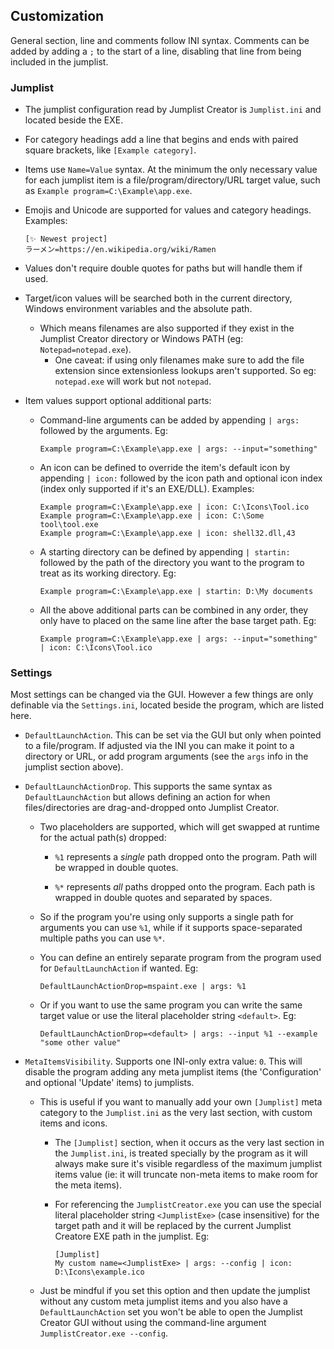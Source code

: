 ## Customization

General section, line and comments follow INI syntax. Comments can be added by adding a `;` to the start of a line, disabling that line from being included in the jumplist.

### Jumplist

- The jumplist configuration read by Jumplist Creator is `Jumplist.ini` and located beside the EXE.

- For category headings add a line that begins and ends with paired square brackets, like `[Example category]`.
	
- Items use `Name=Value` syntax. At the minimum the only necessary value for each jumplist item is a file/program/directory/URL target value, such as `Example program=C:\Example\app.exe`.

- Emojis and Unicode are supported for values and category headings. Examples:
	```
	[✨ Newest project]
	ラーメン=https://en.wikipedia.org/wiki/Ramen
	```

- Values don't require double quotes for paths but will handle them if used.

- Target/icon values will be searched both in the current directory, Windows environment variables and the absolute path.
	- Which means filenames are also supported if they exist in the Jumplist Creator directory or Windows PATH (eg: `Notepad=notepad.exe`).
		- One caveat: if using only filenames make sure to add the file extension since extensionless lookups aren't supported. So eg: `notepad.exe` will work but not `notepad`.

- Item values support optional additional parts:

	- Command-line arguments can be added by appending `| args:` followed by the arguments. Eg:
		```
		Example program=C:\Example\app.exe | args: --input="something"
		```

	- An icon can be defined to override the item's default icon by appending `| icon:` followed by the icon path and optional icon index (index only supported if it's an EXE/DLL). Examples:
		```
		Example program=C:\Example\app.exe | icon: C:\Icons\Tool.ico
  		Example program=C:\Example\app.exe | icon: C:\Some tool\tool.exe
	  	Example program=C:\Example\app.exe | icon: shell32.dll,43
		```

	- A starting directory can be defined by appending `| startin:` followed by the path of the directory you want to the program to treat as its working directory. Eg:
		```
		Example program=C:\Example\app.exe | startin: D:\My documents
		```
		
	- All the above additional parts can be combined in any order, they only have to placed on the same line after the base target path. Eg:
		```
		Example program=C:\Example\app.exe | args: --input="something" | icon: C:\Icons\Tool.ico
		```
		
### Settings

Most settings can be changed via the GUI. However a few things are only definable via the `Settings.ini`, located beside the program, which are listed here.

- `DefaultLaunchAction`. This can be set via the GUI but only when pointed to a file/program. If adjusted via the INI you can make it point to a directory or URL, or add program arguments (see the `args` info in the jumplist section above).

- `DefaultLaunchActionDrop`. This supports the same syntax as `DefaultLaunchAction` but allows defining an action for when files/directories are drag-and-dropped onto Jumplist Creator.

	- Two placeholders are supported, which will get swapped at runtime for the actual path(s) dropped:

		- `%1` represents a *single* path dropped onto the program. Path will be wrapped in double quotes.

		- `%*` represents *all* paths dropped onto the program. Each path is wrapped in double quotes and separated by spaces.

	- So if the program you're using only supports a single path for arguments you can use `%1`, while if it supports space-separated multiple paths you can use `%*`.

	- You can define an entirely separate program from the program used for `DefaultLaunchAction` if wanted. Eg:
		```
		DefaultLaunchActionDrop=mspaint.exe | args: %1
		```

	- Or if you want to use the same program you can write the same target value or use the literal placeholder string `<default>`. Eg:
		```
		DefaultLaunchActionDrop=<default> | args: --input %1 --example "some other value"
		```

- `MetaItemsVisibility`. Supports one INI-only extra value: `0`. This will disable the program adding any meta jumplist items (the 'Configuration' and optional 'Update' items) to jumplists.
	
	- This is useful if you want to manually add your own `[Jumplist]` meta category to the `Jumplist.ini` as the very last section, with custom items and icons.
	
		- The `[Jumplist]` section, when it occurs as the very last section in the `Jumplist.ini`, is treated specially by the program as it will always make sure it's visible regardless of the maximum jumplist items value (ie: it will truncate non-meta items to make room for the meta items).
		
		- For referencing the `JumplistCreator.exe` you can use the special literal placeholder string `<JumplistExe>` (case insensitive) for the target path and it will be replaced by the current Jumplist Creatore EXE path in the jumplist. Eg:
			
			```
			[Jumplist]
			My custom name=<JumplistExe> | args: --config | icon: D:\Icons\example.ico
			```
	
	- Just be mindful if you set this option and then update the jumplist without any custom meta jumplist items and you also have a `DefaultLaunchAction` set you won't be able to open the Jumplist Creator GUI without using the command-line argument `JumplistCreator.exe --config`.

